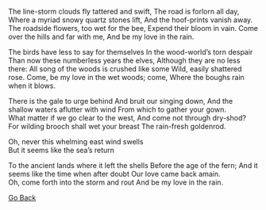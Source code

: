 The line-storm clouds fly tattered and swift, 
  The road is forlorn all day, 
Where a myriad snowy quartz stones lift, 
  And the hoof-prints vanish away. 
The roadside flowers, too wet for the bee,
  Expend their bloom in vain. 
Come over the hills and far with me, 
  And be my love in the rain. 

The birds have less to say for themselves 
  In the wood-world’s torn despair
Than now these numberless years the elves, 
  Although they are no less there: 
All song of the woods is crushed like some 
  Wild, easily shattered rose. 
Come, be my love in the wet woods; come,
  Where the boughs rain when it blows. 

There is the gale to urge behind 
  And bruit our singing down, 
And the shallow waters aflutter with wind 
  From which to gather your gown.    
What matter if we go clear to the west, 
  And come not through dry-shod? 
For wilding brooch shall wet your breast 
  The rain-fresh goldenrod. 

Oh, never this whelming east wind swells   
  But it seems like the sea’s return 


To the ancient lands where it left the shells 
  Before the age of the fern;
And it seems like the time when after doubt 
  Our love came back amain.      
Oh, come forth into the storm and rout 
  And be my love in the rain.


[Go Back](README.md)
